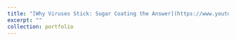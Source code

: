 ```yaml
---
title: "[Why Viruses Stick: Sugar Coating the Answer](https://www.youtube.com/embed/4iCq5SmdvJ4&t)"
excerpt: ""
collection: portfolio
---
```




